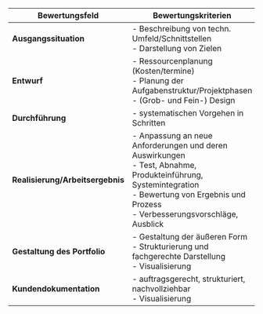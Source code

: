 | Bewertungsfeld | Bewertungskriterien           | Gewichtung  | Punkte|
|-------------|-------------|-----|-------|
| **Ausgangssituation**      | - Beschreibung von techn. Umfeld/Schnittstellen <br/> - Darstellung von Zielen|  0,15 | |
| **Entwurf**      | - Ressourcenplanung (Kosten/termine)  <br/> - Planung der Aufgabenstruktur/Projektphasen <br/> - (Grob- und Fein-) Design  |   0,15 | |
| **Durchführung** | - systematischen Vorgehen in Schritten      |    0,20 | |
| **Realisierung/Arbeitsergebnis** | - Anpassung an neue Anforderungen und deren Auswirkungen <br/> - Test, Abnahme, Produkteinführung, Systemintegration <br/> - Bewertung von Ergebnis und Prozess </br> - Verbesserungsvorschläge, Ausblick  | 0,30| |
|**Gestaltung des Portfolio** | - Gestaltung der äußeren Form <br/> - Strukturierung und fachgerechte Darstellung <br/> - Visualisierung  | 0,10 | |
|**Kundendokumentation**| - auftragsgerecht, strukturiert, nachvollziehbar <br/> - Visualisierung| 0,10 | |
